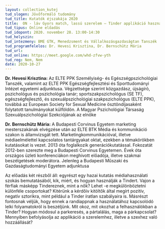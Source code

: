 ```yaml
---
layout: collection_kutej
tud_slogen: Jövőformáló tudomány
tud_title: Kutatók éjszakája 2020
title:  ON - láv Gyors match, lassú szerelem – Tinder applikáció használati szokásának pszichológiai és kvantitatív kutatási elemzése
tud_tipus: Online előadás
tud_idopont: 2020. november 28. 13:00-14:30
tud_helyszin:
tud_intezmeny: BME GTK, Menedzsment és Vállalkozásgazdaságtan Tanszék
tud_programfelelos: Dr. Hevesi Krisztina, Dr. Bernschütz Mária
tud_url:
tud_online: https://meet.google.com/whd-zfvw-yth
tud_reg: Nem, Nem
date: 2020-10-27
---
```

<b>Dr. Hevesi Krisztina:</b> Az ELTE PPK Személyiség- és Egészségpszichológiai 
Tanszék, valamint az ELTE PPK Egészségfejlesztési és Sporttudományi Intézet egyetemi adjunktusa. Végzettsége szerint közgazdász, újságíró, pszichológus és pszichológia tanár; sportszakpszichológus (SE TF), egészségfejlesztő, és szexuálpszichológiai szakpszichológus (ELTE PPK), továbbá az European Society for Sexual Medicine ösztöndíjasaként folytatott tanulmányokat külföldön. A Magyar Pszichológiai Társaság Szexuálpszichológiai Szekciójának az elnöke

<b>Dr. Bernschütz Mária:</b> A Budapesti Corvinus Egyetem marketing mesterszakának elvégzése után az ELTE BTK Média és kommunikáció szakon is államvizsgát tett. Marketingkommunikációval, illetve médiaelmélettel kapcsolatos tantárgyakat oktat, ezekben a témakörökben kutatásokat is vezet. 2013 óta foglalkozik generációkutatással. Fokozatát 2012-ben szerezte meg a Budapesti Corvinus Egyetemen. Évek óta országos üzleti konferenciákon meghívott előadója, illetve szakmai beszélgetések moderátora. Jelenleg a Budapesti Műszaki és Gazdaságtudományi Egyetem adjunktusa

Az előadás két részből áll: egyrészt egy hazai kutatás médiahasználati szokás bemutatásából, kik, miért, és hogyan használják a Tindert. Vajon a férfiak másképp Tindereznek, mint a nők? Lehet -e megkülönböztetni különféle csoportokat? Kitérünk a kérdőív kitöltők által megírt pozitív, negatív sztorikra, mint például a Tinder íratlan szabályaira is.
Másrészt fontosnak véljük, hogy ennek a randiappnak a használatához kapcsolódó lelki folyamatokról is beszéljünk. Mit okoz, mit okozhat a felhasználókban a Tinder? Hogyan módosul a parkeresés, a pártalálás, maga a párkapcsolat? Mennyiben befolyásolja az applikáció a szerelemhez, illetve a szexhez való hozzáállását?
